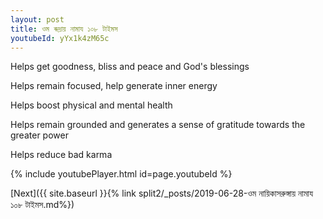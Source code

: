```yaml
---
layout: post
title: ওম ৰুদ্রায় নামায ১০৮ টাইমস
youtubeId: yYx1k4zM65c
---
```

 
 
Helps get goodness, bliss and peace and God's blessings
 
Helps remain focused, help generate inner energy 
 
Helps boost physical and mental health 
 
Helps remain grounded and generates a sense of gratitude towards the greater power 
 
Helps reduce bad karma
 
 
 
 


{% include youtubePlayer.html id=page.youtubeId %}
 
[Next]({{ site.baseurl }}{% link  split2/_posts/2019-06-28-ওম নায়িকাসরুঙ্গায় নামায ১০৮ টাইমস.md%})
 
